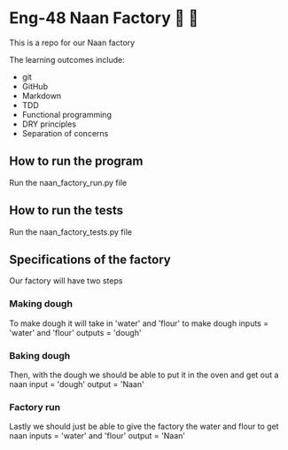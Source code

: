 # Eng-48 Naan Factory :taco: :bread:

This is a repo for our Naan factory

The learning outcomes include:
- git
- GitHub
- Markdown
- TDD
- Functional programming
- DRY principles
- Separation of concerns

## How to run the program
Run the naan_factory_run.py file

## How to run the tests
Run the naan_factory_tests.py file


## Specifications of the factory
Our factory will have two steps

### Making dough
To make dough it will take in 'water' and 'flour' to make dough
inputs = 'water' and 'flour'
outputs = 'dough'

### Baking dough
Then, with the dough we should be able to put it in the oven and get out a naan
input = 'dough'
output = 'Naan'

### Factory run
Lastly we should just be able to give the factory the water and flour to get naan
inputs = 'water' and 'flour'
output = 'Naan'

